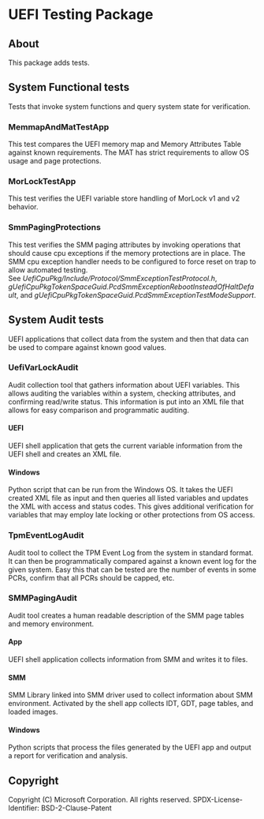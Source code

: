 # UEFI Testing Package

## About

This package adds tests.  

## System Functional tests

Tests that invoke system functions and query system state for verification.

### MemmapAndMatTestApp

This test compares the UEFI memory map and Memory Attributes Table against known
requirements.  The MAT has strict requirements to allow OS usage and page protections. 

### MorLockTestApp

This test verifies the UEFI variable store handling of MorLock v1 and v2 behavior. 

### SmmPagingProtections

This test verifies the SMM paging attributes by invoking operations that should cause cpu exceptions if the memory protections are in place.  The SMM cpu exception handler needs to be configured to force reset on trap to allow automated testing.  
See _UefiCpuPkg/Include/Protocol/SmmExceptionTestProtocol.h_, _gUefiCpuPkgTokenSpaceGuid.PcdSmmExceptionRebootInsteadOfHaltDefault_, and _gUefiCpuPkgTokenSpaceGuid.PcdSmmExceptionTestModeSupport_.  

## System Audit tests 

UEFI applications that collect data from the system and then that data can be used to
compare against known good values.  

### UefiVarLockAudit

Audit collection tool that gathers information about UEFI variables.  This allows
auditing the variables within a system, checking attributes, and confirming
read/write status.  This information is put into an XML file that allows for
easy comparison and programmatic auditing.  

#### UEFI

UEFI shell application that gets the current variable information from the UEFI 
shell and creates an XML file. 

#### Windows

Python  script that can be run from the Windows OS.  It takes the UEFI created
XML file as input and then queries all listed variables and updates the XML with 
access and status codes.  This gives additional verification for variables that 
may employ late locking or other protections from OS access. 

###  TpmEventLogAudit

Audit tool to collect the TPM Event Log from the system in standard format.  It can
then be programmatically compared against a known event log for the given system.  Easy
this that can be tested are the number of events in some PCRs, confirm that all PCRs
should be capped, etc.  

### SMMPagingAudit

Audit tool creates a human readable description of the SMM page tables and memory environment.

#### App

UEFI shell application collects information from SMM and writes it to files.

#### SMM

SMM Library linked into SMM driver used to collect information about SMM environment.  Activated by the shell app collects IDT, GDT, page tables, and loaded images.

#### Windows

Python scripts that process the files generated by the UEFI app and output a report for verification and analysis.

## Copyright

Copyright (C) Microsoft Corporation. All rights reserved.
SPDX-License-Identifier: BSD-2-Clause-Patent
